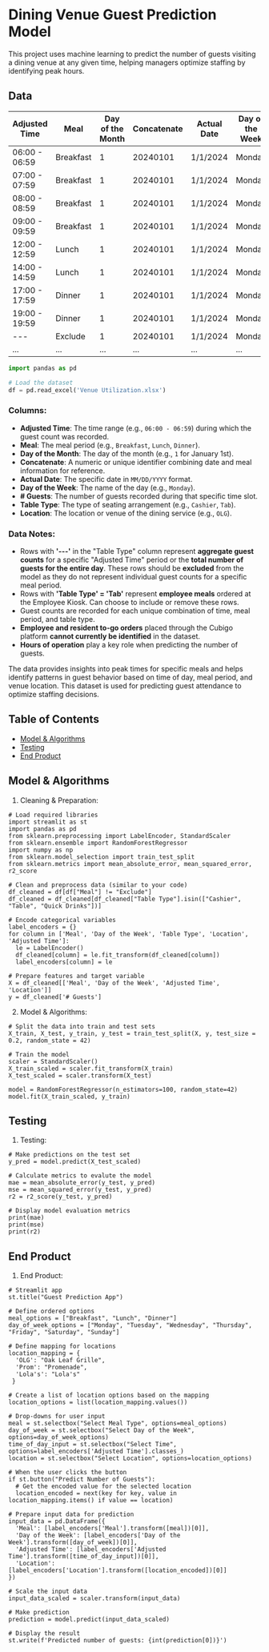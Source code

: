 # Dining Venue Guest Prediction Model

This project uses machine learning to predict the number of guests visiting a dining venue at any given time, helping managers optimize staffing by identifying peak hours.

## Data
| Adjusted Time | Meal     | Day of the Month | Concatenate | Actual Date | Day of the Week | # Guests | Table Type | Location |
|----------------|----------|------------------|-------------|-------------|-----------------|----------|------------|----------|
| 06:00 - 06:59  | Breakfast| 1                | 20240101    | 1/1/2024    | Monday          | 1        | Tab        | OLG      |
| 07:00 - 07:59  | Breakfast| 1                | 20240101    | 1/1/2024    | Monday          | 1        | Cashier    | OLG      |
| 08:00 - 08:59  | Breakfast| 1                | 20240101    | 1/1/2024    | Monday          | 16       | Cashier    | OLG      |
| 09:00 - 09:59  | Breakfast| 1                | 20240101    | 1/1/2024    | Monday          | 5        | Tab        | OLG      |
| 12:00 - 12:59  | Lunch    | 1                | 20240101    | 1/1/2024    | Monday          | 54       | Cashier    | OLG      |
| 14:00 - 14:59  | Lunch    | 1                | 20240101    | 1/1/2024    | Monday          | 10       | Cashier    | OLG      |
| 17:00 - 17:59  | Dinner   | 1                | 20240101    | 1/1/2024    | Monday          | 44       | Cashier    | OLG      |
| 19:00 - 19:59  | Dinner   | 1                | 20240101    | 1/1/2024    | Monday          | 7        | Cashier    | OLG      |
| ---            | Exclude  | 1                | 20240101    | 1/1/2024    | Monday          | 314      | ---        | OLG      |
| ...            | ...      | ...              | ...         | ...         | ...             | ...      | ...        | ...      | 

```python
import pandas as pd

# Load the dataset
df = pd.read_excel('Venue Utilization.xlsx')
```

### Columns:
- **Adjusted Time**: The time range (e.g., `06:00 - 06:59`) during which the guest count was recorded.
- **Meal**: The meal period (e.g., `Breakfast`, `Lunch`, `Dinner`).
- **Day of the Month**: The day of the month (e.g., `1` for January 1st).
- **Concatenate**: A numeric or unique identifier combining date and meal information for reference.
- **Actual Date**: The specific date in `MM/DD/YYYY` format.
- **Day of the Week**: The name of the day (e.g., `Monday`).
- **# Guests**: The number of guests recorded during that specific time slot.
- **Table Type**: The type of seating arrangement (e.g., `Cashier`, `Tab`).
- **Location**: The location or venue of the dining service (e.g., `OLG`).

### Data Notes:
- Rows with **'---'** in the "Table Type" column represent **aggregate guest counts** for a specific "Adjusted Time" period or the **total number of guests for the entire day**. These rows should be **excluded** from the model as they do not represent individual guest counts for a specific meal period.
- Rows with **'Table Type' = 'Tab'** represent **employee meals** ordered at the Employee Kiosk. Can choose to include or remove these rows. 
- Guest counts are recorded for each unique combination of time, meal period, and table type.
- **Employee and resident to-go orders** placed through the Cubigo platform **cannot currently be identified** in the dataset.
- **Hours of operation** play a key role when predicting the number of guests.
  
The data provides insights into peak times for specific meals and helps identify patterns in guest behavior based on time of day, meal period, and venue location. This dataset is used for predicting guest attendance to optimize staffing decisions.

## Table of Contents
- [Model & Algorithms](#model--algorithms)
- [Testing](#testing)
- [End Product](#end-product)


## Model & Algorithms

1. Cleaning & Preparation:
 ```
 # Load required libraries
import streamlit as st
import pandas as pd
from sklearn.preprocessing import LabelEncoder, StandardScaler
from sklearn.ensemble import RandomForestRegressor
import numpy as np
from sklearn.model_selection import train_test_split
from sklearn.metrics import mean_absolute_error, mean_squared_error, r2_score
 
 # Clean and preprocess data (similar to your code)
 df_cleaned = df[df["Meal"] != "Exclude"]
 df_cleaned = df_cleaned[df_cleaned["Table Type"].isin(["Cashier", "Table", "Quick Drinks"])]
 ```
    # Encode categorical variables
    label_encoders = {}
    for column in ['Meal', 'Day of the Week', 'Table Type', 'Location', 'Adjusted Time']:
      le = LabelEncoder()
      df_cleaned[column] = le.fit_transform(df_cleaned[column])
      label_encoders[column] = le
  ```
  # Prepare features and target variable
  X = df_cleaned[['Meal', 'Day of the Week', 'Adjusted Time', 'Location']]
  y = df_cleaned['# Guests']
  ```
2. Model & Algorithms:
  ```
  # Split the data into train and test sets 
  X_train, X_test, y_train, y_test = train_test_split(X, y, test_size = 0.2, random_state = 42)
  
  # Train the model
  scaler = StandardScaler()
  X_train_scaled = scaler.fit_transform(X_train)
  X_test_scaled = scaler.transform(X_test)

  model = RandomForestRegressor(n_estimators=100, random_state=42)
  model.fit(X_train_scaled, y_train)
  ```
   
## Testing

1. Testing:
 ```
 # Make predictions on the test set
 y_pred = model.predict(X_test_scaled)

 # Calculate metrics to evalute the model
 mae = mean_absolute_error(y_test, y_pred) 
 mse = mean_squared_error(y_test, y_pred)
 r2 = r2_score(y_test, y_pred)

 # Display model evaluation metrics
 print(mae)
 print(mse)
 print(r2)
 ```

## End Product

1. End Product:
 ```
 # Streamlit app
 st.title("Guest Prediction App")

 # Define ordered options
 meal_options = ["Breakfast", "Lunch", "Dinner"]
 day_of_week_options = ["Monday", "Tuesday", "Wednesday", "Thursday", "Friday", "Saturday", "Sunday"]

 # Define mapping for locations
 location_mapping = {
   'OLG': "Oak Leaf Grille",
   'Prom': "Promenade",
   'Lola's': "Lola's"
  }

 # Create a list of location options based on the mapping
 location_options = list(location_mapping.values())

 # Drop-downs for user input
 meal = st.selectbox("Select Meal Type", options=meal_options)
 day_of_week = st.selectbox("Select Day of the Week", options=day_of_week_options)
 time_of_day_input = st.selectbox("Select Time", options=label_encoders['Adjusted Time'].classes_)
 location = st.selectbox("Select Location", options=location_options)

 # When the user clicks the button
 if st.button("Predict Number of Guests"):
   # Get the encoded value for the selected location
   location_encoded = next(key for key, value in location_mapping.items() if value == location)
    
 # Prepare input data for prediction
 input_data = pd.DataFrame({
   'Meal': [label_encoders['Meal'].transform([meal])[0]],
   'Day of the Week': [label_encoders['Day of the Week'].transform([day_of_week])[0]],
   'Adjusted Time': [label_encoders['Adjusted Time'].transform([time_of_day_input])[0]],  
   'Location': [label_encoders['Location'].transform([location_encoded])[0]]
 })

 # Scale the input data
 input_data_scaled = scaler.transform(input_data)

 # Make prediction
 prediction = model.predict(input_data_scaled)

 # Display the result
 st.write(f'Predicted number of guests: {int(prediction[0])}')
   ```
